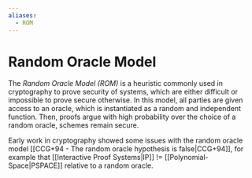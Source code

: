 ```yaml
---
aliases:
  - ROM
---
```

# Random Oracle Model
The *Random Oracle Model (ROM)* is a heuristic commonly used in cryptography to prove security of systems, which are either difficult or impossible to prove secure otherwise. In this model, all parties are given access to an oracle, which is instantiated as a random and independent function. Then, proofs argue with high probability over the choice of a random oracle, schemes remain secure.

Early work in cryptography showed some issues with the random oracle model [[CCG+94 - The random oracle hypothesis is false|CCG+94]], for example that [[Interactive Proof Systems|IP]] != [[Polynomial-Space|PSPACE]] relative to a random oracle.